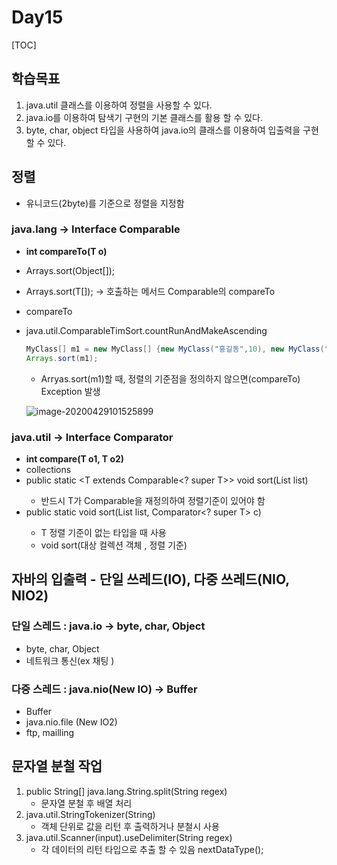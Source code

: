 # Day15

[TOC]

## 학습목표

1. java.util 클래스를 이용하여 정렬을 사용할 수 있다.
2. java.io를 이용하여 탐색기 구현의 기본 클래스를 활용 할 수 있다.
3. byte, char, object 타입을 사용하여 java.io의 클래스를 이용하여 입출력을 구현할 수 있다. 



## 정렬

- 유니코드(2byte)를 기준으로 정렬을 지정함 



### java.lang -> Interface Comparable<T>

- **int compareTo(T o)**
- Arrays.sort(Object[]);
- Arrays.sort(T[]); -> 호출하는 메서드 Comparable<MyClass>의 compareTo 

- compareTo

- java.util.ComparableTimSort.countRunAndMakeAscending 

  ```java
  MyClass[] m1 = new MyClass[] {new MyClass("홍길동",10), new MyClass("정길동",70), new MyClass("최길동", 20)};
  Arrays.sort(m1);
  ```

  - Arryas.sort(m1)할 때, 정렬의 기준점을 정의하지 않으면(compareTo) Exception 발생

  ![image-20200429101525899](https://tva1.sinaimg.cn/large/007S8ZIlgy1geaddbimo7j31kg06ajvn.jpg)



### java.util -> Interface Comparator<T>

- **int compare(T o1, T o2)**
- collections
- public static <T extends Comparable<? super T>> void sort(List<T> list)
  - 반드시 T가 Comparable을 재정의하여 정렬기준이 있어야 함 
- public static <T> void sort(List<T> list, Comparator<? super T> c) 
  - T 정렬 기준이 없는 타입을 때 사용
  - void sort(대상 컬렉션 객체 , 정렬 기준)



## 자바의 입출력 - 단일 쓰레드(IO), 다중 쓰레드(NIO, NIO2)

### 단일 스레드 : java.io -> byte, char, Object

- byte, char, Object
- 네트워크 통신(ex 채팅 )



### 다중 스레드 : java.nio(New IO) -> Buffer

- Buffer
- java.nio.file (New IO2)
- ftp, mailling





## 문자열 분철 작업 

1. public String[] java.lang.String.split(String regex)
   - 문자열 분철 후 배열 처리
2. java.util.StringTokenizer(String)
   - 객체 단위로 값을 리턴 후 출력하거나 분철시 사용 
3. java.util.Scanner(input).useDelimiter(String regex)
   - 각 데이터의 리턴 타입으로 추출 할 수 있음 nextDataType();

